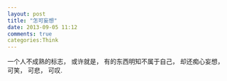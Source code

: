 ```yaml
---
layout: post
title: "怎可妄想"
date: 2013-09-05 11:12
comments: true
categories:Think
---
```

一个人不成熟的标志， 或许就是， 有的东西明知不属于自己， 却还痴心妄想， 可笑， 可悲， 可叹.

